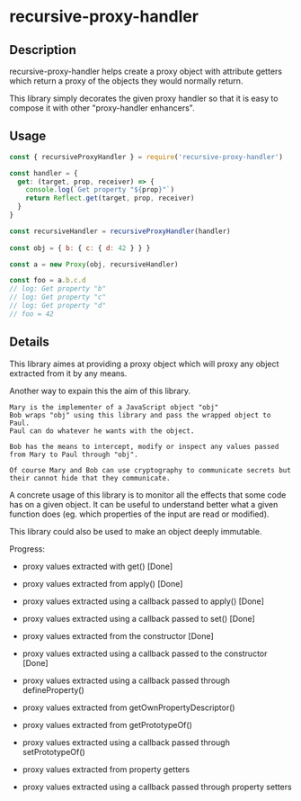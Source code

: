 # recursive-proxy-handler

## Description

recursive-proxy-handler helps create a proxy object with attribute getters
which return a proxy of the objects they would normally return.

This library simply decorates the given proxy handler so that it is easy to compose
it with other "proxy-handler enhancers".

## Usage

```javascript
const { recursiveProxyHandler } = require('recursive-proxy-handler')

const handler = {
  get: (target, prop, receiver) => {
    console.log(`Get property "${prop}"`)
    return Reflect.get(target, prop, receiver)
  }
}

const recursiveHandler = recursiveProxyHandler(handler)
 
const obj = { b: { c: { d: 42 } } }

const a = new Proxy(obj, recursiveHandler)

const foo = a.b.c.d
// log: Get property "b"
// log: Get property "c"
// log: Get property "d"
// foo = 42

```
## Details

This library aimes at providing a proxy object which will proxy any object extracted from it by any means.

Another way to expain this the aim of this library.

```
Mary is the implementer of a JavaScript object "obj"
Bob wraps "obj" using this library and pass the wrapped object to Paul.
Paul can do whatever he wants with the object.

Bob has the means to intercept, modify or inspect any values passed from Mary to Paul through "obj".

Of course Mary and Bob can use cryptography to communicate secrets but their cannot hide that they communicate.
```

A concrete usage of this library is to monitor all the effects that some code has on a given object.
It can be useful to understand better what a given function does (eg. which properties of the input are read or modified).

This library could also be used to make an object deeply immutable.

Progress:
- proxy values extracted with get() [Done]
- proxy values extracted from apply() [Done]
- proxy values extracted using a callback passed to apply() [Done]
- proxy values extracted using a callback passed to set() [Done]
- proxy values extracted from the constructor [Done]
- proxy values extracted using a callback passed to the constructor [Done]

- proxy values extracted using a callback passed through defineProperty()
- proxy values extracted from getOwnPropertyDescriptor()
- proxy values extracted from getPrototypeOf()
- proxy values extracted using a callback passed through setPrototypeOf()
- proxy values extracted from property getters
- proxy values extracted using a callback passed through property setters


